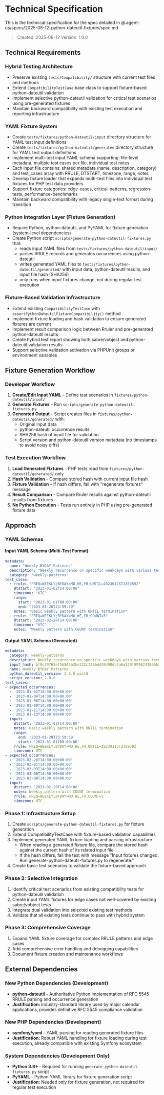 # Technical Specification

This is the technical specification for the spec detailed in @.agent-os/specs/2025-08-12-python-dateutil-fixtures/spec.md

> Created: 2025-08-12
> Version: 1.0.0

## Technical Requirements

### Hybrid Testing Architecture
- Preserve existing `tests/Compatibility/` structure with current test files and methods
- Extend `CompatibilityTestCase` base class to support fixture-based python-dateutil validation
- Implement selective python-dateutil validation for critical test scenarios using pre-generated fixtures
- Maintain backward compatibility with existing test execution and reporting infrastructure

### YAML Fixture System
- Create `tests/fixtures/python-dateutil/input` directory structure for YAML test input definitions
- Create `tests/fixtures/python-dateutil/generated` directory structure for YAML test output definitions
- Implement multi-test input YAML schema supporting: file-level metadata, multiple test cases per file, individual test notes
- Each input file contains: shared metadata (name, description, category) and test_cases array with RRULE, DTSTART, timezone, range, notes
- Develop fixture loader that expands multi-test files into individual test fixtures for PHP test data providers
- Support fixture categories: edge-cases, critical-patterns, regression-tests, performance-benchmarks
- Maintain backward compatibility with legacy single-test format during transition

### Python Integration Layer (Fixture Generation)
- Require Python, python-dateutil, and PyYAML for fixture generation (system-level dependencies)
- Create Python script `scripts/generate-python-dateutil-fixtures.py` that:
  - reads input YAML files from `tests/fixtures/python-dateutil/input/`
  - parses RRULE records and generates occurrences using python-dateutil
  - writes generated YAML files to `tests/fixtures/python-dateutil/generated/` with input data, python-dateutil results, and input file hash (SHA256)
  - only runs when input fixtures change, not during regular test execution

### Fixture-Based Validation Infrastructure
- Extend existing `CompatibilityTestCase` with `assertPythonDateutilFixtureCompatibility()` method
- Implement fixture loading and hash validation to ensure generated fixtures are current
- Implement result comparison logic between Rruler and pre-generated python-dateutil results
- Create hybrid test report showing both sabre/vobject and python-dateutil validation results
- Support selective validation activation via PHPUnit groups or environment variables

## Fixture Generation Workflow

### Developer Workflow
1. **Create/Edit Input YAML** - Define test scenarios in `fixtures/python-dateutil/input/`
2. **Generate Fixtures** - Run `scripts/generate-python-dateutil-fixtures.py`
3. **Generated Output** - Script creates files in `fixtures/python-dateutil/generated/` with:
   - Original input data
   - python-dateutil occurrence results
   - SHA256 hash of input file for validation
   - Script version and python-dateutil version metadata (no timestamps to avoid noisy diffs)

### Test Execution Workflow  
1. **Load Generated Fixtures** - PHP tests read from `fixtures/python-dateutil/generated/` only
2. **Hash Validation** - Compare stored hash with current input file hash
3. **Fixture Validation** - If hash differs, fail with "regenerate fixtures" message  
4. **Result Comparison** - Compare Rruler results against python-dateutil results from fixtures
5. **No Python Execution** - Tests run entirely in PHP using pre-generated fixture data

## Approach

### YAML Schemas

#### Input YAML Schema (Multi-Test Format)

```yaml
metadata:
  name: "Weekly BYDAY Patterns"
  description: "Weekly recurrence on specific weekdays with various termination methods"
  category: "weekly-patterns"
test_cases:
  - rrule: "FREQ=WEEKLY;BYDAY=MO,WE,FR;UNTIL=20230115T235959Z"
    dtstart: "2023-01-02T14:00:00"
    timezone: "UTC"
    range:
      start: "2023-01-01T00:00:00"
      end: "2023-01-20T23:59:59"
    notes: "Basic weekly pattern with UNTIL termination"
  - rrule: "FREQ=WEEKLY;BYDAY=MO,WE,FR;COUNT=5"
    dtstart: "2023-02-28T14:00:00"
    timezone: "UTC"
    notes: "Weekly pattern with COUNT termination"
```

#### Output YAML Schema (Generated)

```yaml
metadata:
  category: weekly-patterns
  description: Weekly recurrence on specific weekdays with various termination methods
  input_hash: bf0c29765ef5b545b2be222c125bdd20d98dbfa6a120f9996243066b37979218
  name: Weekly BYDAY Patterns
  python_dateutil_version: 2.9.0.post0
  script_version: 2.0.0
test_cases:
- expected_occurrences:
  - '2023-01-02T14:00:00+00:00'
  - '2023-01-04T14:00:00+00:00'
  - '2023-01-06T14:00:00+00:00'
  - '2023-01-09T14:00:00+00:00'
  - '2023-01-11T14:00:00+00:00'
  - '2023-01-13T14:00:00+00:00'
  input:
    dtstart: '2023-01-02T14:00:00'
    notes: Basic weekly pattern with UNTIL termination
    range:
      end: '2023-01-20T23:59:59'
      start: '2023-01-01T00:00:00'
    rrule: FREQ=WEEKLY;BYDAY=MO,WE,FR;UNTIL=20230115T235959Z
    timezone: UTC
- expected_occurrences:
  - '2023-02-28T14:00:00+00:00'
  - '2023-03-01T14:00:00+00:00'
  - '2023-03-03T14:00:00+00:00'
  - '2023-03-06T14:00:00+00:00'
  - '2023-03-08T14:00:00+00:00'
  input:
    dtstart: '2023-02-28T14:00:00'
    notes: Weekly pattern with COUNT termination
    rrule: FREQ=WEEKLY;BYDAY=MO,WE,FR;COUNT=5
    timezone: UTC
```

### Phase 1: Infrastructure Setup
1. Create `scripts/generate-python-dateutil-fixtures.py` for fixture generation
2. Extend CompatibilityTestCase with fixture-based validation capabilities
3. Implement generated YAML fixture loading and parsing infrastructure
   - When reading a generated fixture file, compare the stored hash against the current hash of its related input file
   - If the hash differs, fail the test with message "Input fixtures changed. Run generate-python-dateutil-fixtures.py to regenerate."
4. Create basic test scenarios to validate the fixture-based approach

### Phase 2: Selective Integration
1. Identify critical test scenarios from existing compatibility tests for python-dateutil validation
2. Create input YAML fixtures for edge cases not well-covered by existing sabre/vobject tests
3. Integrate dual validation into selected existing test methods
4. Validate that all existing tests continue to pass with hybrid system

### Phase 3: Comprehensive Coverage
1. Expand YAML fixture coverage for complex RRULE patterns and edge cases
2. Add comprehensive error handling and debugging capabilities
3. Document fixture creation and maintenance workflows

## External Dependencies

### New Python Dependencies (Development)
- **python-dateutil** - Authoritative Python implementation of RFC 5545 RRULE parsing and occurrence generation
- **Justification:** Industry-standard library used by major calendar applications, provides definitive RFC 5545 compliance validation

### New PHP Dependencies (Development)
- **symfony/yaml** - YAML parsing for reading generated fixture files
- **Justification:** Robust YAML handling for fixture loading during test execution, already compatible with existing Symfony ecosystem

### System Dependencies (Development Only)
- **Python 3.8+** - Required for running `generate-python-dateutil-fixtures.py` script
- **PyYAML** - Python YAML library for fixture generation script
- **Justification:** Needed only for fixture generation, not required for regular test execution
